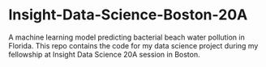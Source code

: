 # Insight-Data-Science-Boston-20A
A machine learning model predicting bacterial beach water pollution in Florida.
This repo contains the code for my data science project during my fellowship at Insight Data Science 20A session in Boston.

